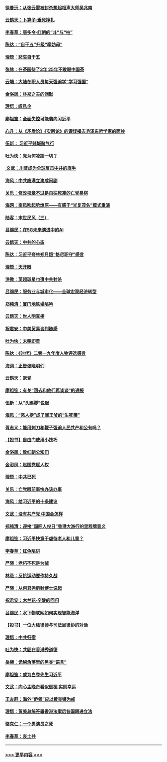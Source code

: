 #### [徐曼沅：从张云雷被封杀想起相声大师吴兆南](../pages/nsc993/n11741816.md?t=12241333) 
#### [云鹤天：卜算子‧垂死挣扎](../pages/nsc993/n11739956.md?t=12241333) 
#### [李春草：唐多令‧红朝的“斗”与“拍”](../pages/nsc993/n11739830.md?t=12241333) 
#### [陈达：“自干五”升级“牵妨母”](../pages/nsc993/n11739724.md?t=12241333) 
#### [理悟：悲哀自干五](../pages/nsc993/n11739547.md?t=12241333) 
#### [张林：在茶园待了3年 25年不敢喝中国茶](../pages/nsc993/n11739240.md?t=12241333) 
#### [云端：大陆在职人员每天强迫学“学习强国”](../pages/nsc993/n11738735.md?t=12241333) 
#### [金浴凤：林郑之夫的渊默](../pages/nsc993/n11737735.md?t=12241333) 
#### [理悟：叹私企](../pages/nsc993/n11737715.md?t=12241333) 
#### [廖祖笙：全面失控可能袭向习近平](../pages/nsc993/n11737704.md?t=12241333) 
#### [心升：从《矛盾论》《实践论》的谬误揭去毛泽东哲学家的面纱](../pages/nsc993/n11736962.md?t=12241333) 
#### [伍新： 习近平赌城赌气行](../pages/nsc993/n11736929.md?t=12241333) 
#### [吐为快：党为何凌蹈一切？](../pages/nsc993/n11736915.md?t=12241333) 
#### [ 文武：川普成为全球反击中共的旗手](../pages/nsc993/n11736882.md?t=12241333) 
#### [海风：中共废港立澳成闹剧](../pages/nsc993/n11735857.md?t=12241333) 
#### [关乐：修改校章不过是自往死凑的亡党臭棋](../pages/nsc993/n11735097.md?t=12241333) 
#### [海网：南风吹起势燎原——有感于“光复茂名”模式重演](../pages/nsc993/n11732308.md?t=12241333) 
#### [陆客：末世民风（三）](../pages/nsc993/n11732211.md?t=12241333) 
#### [吕锡民：在5G未来演进中的AI](../pages/nsc993/n11730010.md?t=12241333) 
#### [云鹤天：中共的心态](../pages/nsc993/n11729906.md?t=12241333) 
#### [陈达：习近平夸林郑月娥“恪尽职守”感言](../pages/nsc993/n11729881.md?t=12241333) 
#### [理悟：天开眼](../pages/nsc993/n11729699.md?t=12241333) 
#### [洪微：英超球星也遭中共封杀](../pages/nsc993/n11727243.md?t=12241333) 
#### [吕锡民：服务业与城市化——全球宏观经济转型](../pages/nsc993/n11725845.md?t=12241333) 
#### [郑纯清：厦门地铁塌陷吟](../pages/nsc993/n11725813.md?t=12241333) 
#### [云鹤天：世人明真相](../pages/nsc993/n11725621.md?t=12241333) 
#### [祝君安：中美贸易谈判随感](../pages/nsc993/n11725609.md?t=12241333) 
#### [吐为快：末朝即景](../pages/nsc993/n11723365.md?t=12241333) 
#### [陈达：《时代》二零一九年度人物评选感言](../pages/nsc993/n11723337.md?t=12241333) 
#### [海网：正告张晓明们](../pages/nsc993/n11723228.md?t=12241333) 
#### [云鹤天：退党](../pages/nsc993/n11723056.md?t=12241333) 
#### [廖祖笙：有关“回去和他们再谈谈”的通报](../pages/nsc993/n11722442.md?t=12241333) 
#### [伍新：从“头踢脚”说起](../pages/nsc993/n11722429.md?t=12241333) 
#### [海风：“恶人榜”成了阎王爷的“生死簿”](../pages/nsc993/n11722272.md?t=12241333) 
#### [胥志义：能用剌刀和鞭子强迫人民共产和公有吗？](../pages/nsc993/n11720569.md?t=12241333) 
#### [【投书】自由门使用小技巧](../pages/nsc993/n11720180.md?t=12241333) 
#### [金浴凤：致红朝公知们](../pages/nsc993/n11720563.md?t=12241333) 
#### [金浴凤：赵国党赋人权](../pages/nsc993/n11720533.md?t=12241333) 
#### [理悟：中共已死](../pages/nsc993/n11720233.md?t=12241333) 
#### [关乐：亡党眼前事快办该办事](../pages/nsc993/n11719160.md?t=12241333) 
#### [海风：给习近平的十条建议](../pages/nsc993/n11717616.md?t=12241333) 
#### [文武：没有共产党 中国会怎样](../pages/nsc993/n11717584.md?t=12241333) 
#### [郑纯清：迎接“国际人权日”香港大游行的里程牌意义](../pages/nsc993/n11717417.md?t=12241333) 
#### [廖祖笙：习近平快意于虐待老人和儿童？](../pages/nsc993/n11715313.md?t=12241333) 
#### [李春草：红色陷阱](../pages/nsc993/n11715029.md?t=12241333) 
#### [严晓：老朽不死是为贼](../pages/nsc993/n11712910.md?t=12241333) 
#### [林忌：反抗运动要作持久战](../pages/nsc993/n11712623.md?t=12241333) 
#### [严晓：从何君尧册封博士说起](../pages/nsc993/n11712465.md?t=12241333) 
#### [祝君安：木兰花·辛酸的回归](../pages/nsc993/n11712381.md?t=12241333) 
#### [吕锡民：水下物联网如何实现智能海洋](../pages/nsc993/n11711158.md?t=12241333) 
#### [【投书】一位大陆律师与司法局律协的对话](../pages/nsc993/n11709675.md?t=12241333) 
#### [理悟：中共归宿](../pages/nsc993/n11710059.md?t=12241333) 
#### [吐为快：共匪在香港秀道德](../pages/nsc993/n11709979.md?t=12241333) 
#### [岳横：诡秘角落里的另类“语言”](../pages/nsc993/n11709792.md?t=12241333) 
#### [廖祖笙：或为白卷先生习近平](../pages/nsc993/n11708330.md?t=12241333) 
#### [文武：向心孟晚舟看似倒楣 实则幸运](../pages/nsc993/n11708236.md?t=12241333) 
#### [王友群：海外“侨领”应以黄克锵为戒](../pages/nsc993/n11706176.md?t=12241333) 
#### [理悟：贺美总统签署香港法案后各国跟进立法](../pages/nsc993/n11706853.md?t=12241333) 
#### [骆克仁：一个男演员之死](../pages/nsc993/n11706677.md?t=12241333) 
#### [李春草：哀土共](../pages/nsc993/n11706255.md?t=12241333) 

----
#### [ >>> 更早内容 <<< ](../indexes/nsc993-earlier.md)
